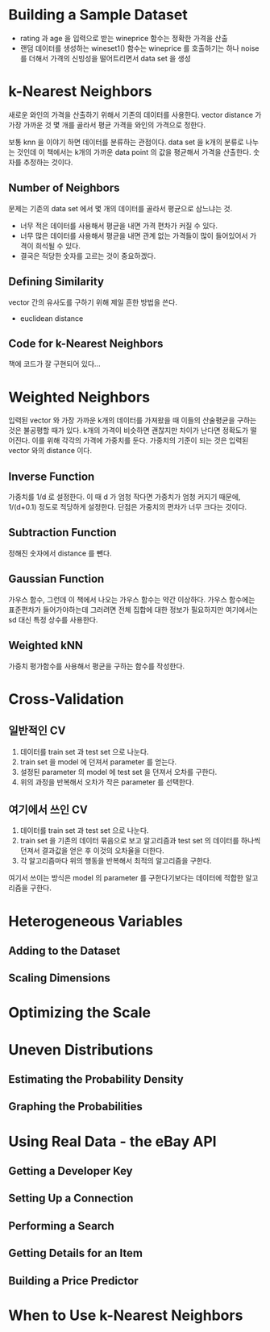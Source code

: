# Building a Sample Dataset
* rating 과 age 을 입력으로 받는 wineprice 함수는 정확한 가격을 산출
* 랜덤 데이터를 생성하는 wineset1() 함수는 wineprice 를 호출하기는 하나 noise 를 더해서 가격의 신빙성을 떨어트리면서 data set 을 생성

# k-Nearest Neighbors
새로운 와인의 가격을 산출하기 위해서 기존의 데이터를 사용한다. vector distance 가 가장 가까운 것 몇 개를 골라서 평균 가격을 와인의 가격으로 정한다.  

보통 knn 을 이야기 하면 데이터를 분류하는 관점이다. data set 을 k개의 분류로 나누는 것인데 이 책에서는 k개의 가까운 data point 의 값을 평균해서 가격을 산출한다. 숫자를 추정하는 것이다. 
## Number of Neighbors
문제는 기존의 data set 에서 몇 개의 데이터를 골라서 평균으로 삼느냐는 것. 
* 너무 적은 데이터를 사용해서 평균을 내면 가격 편차가 커질 수 있다.
* 너무 많은 데이터를 사용해서 평균을 내면 관계 없는 가격들이 많이 들어있어서 가격이 희석될 수 있다. 
* 결국은 적당한 숫자를 고르는 것이 중요하겠다.

## Defining Similarity
vector 간의 유사도를 구하기 위해 제일 흔한 방법을 쓴다. 
* euclidean distance 

## Code for k-Nearest Neighbors
책에 코드가 잘 구현되어 있다...

# Weighted Neighbors
입력된 vector 와 가장 가까운 k개의 데이터를 가져왔을 때 이들의 산술평균을 구하는 것은 불공평할 때가 있다. k개의 가격이 비슷하면 괜찮지만 차이가 난다면 정확도가 떨어진다. 이를 위해 각각의 가격에 가중치를 둔다. 가중치의 기준이 되는 것은 입력된 vector 와의 distance 이다.
## Inverse Function
가중치를 1/d 로 설정한다. 이 때 d 가 엄청 작다면 가중치가 엄청 커지기 때문에, 1/(d+0.1) 정도로 적당하게 설정한다. 단점은 가중치의 편차가 너무 크다는 것이다. 
## Subtraction Function
정해진 숫자에서 distance 를 뺀다. 
## Gaussian Function
가우스 함수, 그런데 이 책에서 나오는 가우스 함수는 약간 이상하다. 가우스 함수에는 표준편차가 들어가야하는데 그러려면 전체 집합에 대한 정보가 필요하지만 여기에서는 sd 대신 특정 상수를 사용한다. 

## Weighted kNN
가중치 평가함수를 사용해서 평균을 구하는 함수를 작성한다. 

# Cross-Validation
## 일반적인 CV 
1. 데이터를 train set 과 test set 으로 나눈다.
2. train set 을 model 에 던져서 parameter 를 얻는다. 
3. 설정된 parameter 의 model 에 test set 을 던져서 오차를 구한다. 
4. 위의 과정을 반복해서 오차가 작은 parameter 를 선택한다.

## 여기에서 쓰인 CV
1. 데이터를 train set 과 test set 으로 나눈다. 
2. train set 을 기존의 데이터 묶음으로 보고 알고리즘과 test set 의 데이터를 하나씩 던져서 결과값을 얻은 후 이것의 오차율을 더한다.
3. 각 알고리즘마다 위의 행동을 반복해서 최적의 알고리즘을 구한다. 

여기서 쓰이는 방식은 model 의 parameter 를 구한다기보다는 데이터에 적합한 알고리즘을 구한다. 
# Heterogeneous Variables
## Adding to the Dataset
## Scaling Dimensions
# Optimizing the Scale
# Uneven Distributions
## Estimating the Probability Density
## Graphing the Probabilities
# Using Real Data - the eBay API
## Getting a Developer Key
## Setting Up a Connection
## Performing a Search
## Getting Details for an Item
## Building a Price Predictor
# When to Use k-Nearest Neighbors
